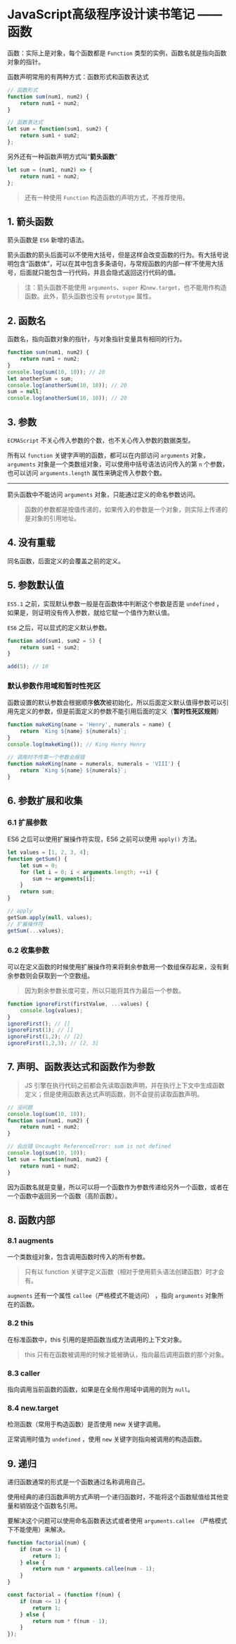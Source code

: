 # JavaScript高级程序设计读书笔记 —— 函数

函数：实际上是对象，每个函数都是 `Function` 类型的实例，函数名就是指向函数对象的指针。

函数声明常用的有两种方式：函数形式和函数表达式

```javascript
// 函数形式
function sum(num1, num2) {
    return num1 + num2;
}

// 函数表达式
let sum = function(sum1, sum2) {
    return sum1 + sum2;
};
```

另外还有一种函数声明方式叫“**箭头函数**”

```javascript
let sum = (num1, num2) => {
	return num1 + num2;
};
```

> 还有一种使用 `Function` 构造函数的声明方式，不推荐使用。

## 1. 箭头函数

箭头函数是 `ES6` 新增的语法。

箭头函数的箭头后面可以不使用大括号，但是这样会改变函数的行为。有大括号说明包含“函数体”，可以在其中包含多条语句，与常规函数的内部一样’不使用大括号，后面就只能包含一行代码，并且会隐式返回这行代码的值。

> 注：箭头函数不能使用 `arguments`、`super` 和`new.target`，也不能用作构造函数。此外，箭头函数也没有 `prototype` 属性。

## 2. 函数名

函数名，指向函数对象的指针，与对象指针变量具有相同的行为。

```javascript
function sum(num1, num2) {
	return num1 + num2;
}
console.log(sum(10, 10)); // 20
let anotherSum = sum;
console.log(anotherSum(10, 10)); // 20
sum = null;
console.log(anotherSum(10, 10)); // 20
```

## 3. 参数

`ECMAScript` 不关心传入参数的个数，也不关心传入参数的数据类型。

所有以 `function` 关键字声明的函数，都可以在内部访问 `arguments` 对象，`arguments` 对象是一个类数组对象，可以使用中括号语法访问传入的第 `n` 个参数，也可以访问 `arguments.length` 属性来确定传入参数个数。

---

箭头函数中不能访问 `arguments` 对象，只能通过定义的命名参数访问。

> 函数的参数都是按值传递的，如果传入的参数是一个对象，则实际上传递的是对象的引用地址。

## 4. 没有重载

同名函数，后面定义的会覆盖之前的定义。

## 5. 参数默认值

`ES5.1` 之前，实现默认参数一般是在函数体中判断这个参数是否是 `undefined` ，如果是，则证明没有传入参数，就给它赋一个值作为默认值。

`ES6` 之后，可以显式的定义默认参数。

```javascript
function add(sum1, sum2 = 5) {
	return sum1 + sum2;
}

add(5); // 10
```

### 默认参数作用域和暂时性死区

函数设置的默认参数会根据顺序**依次**被初始化，所以后面定义默认值得参数可以引用先定义的参数，但是前面定义的参数不能引用后面的定义（**暂时性死区规则**）

```javascript
function makeKing(name = 'Henry', numerals = name) {
	return `King ${name} ${numerals}`;
}
console.log(makeKing()); // King Henry Henry

// 调用时不传第一个参数会报错
function makeKing(name = numerals, numerals = 'VIII') {
	return `King ${name} ${numerals}`;
}
```

## 6. 参数扩展和收集

### 6.1 扩展参数

ES6 之后可以使用扩展操作符实现，ES6 之前可以使用 `apply()` 方法。

```javascript
let values = [1, 2, 3, 4];
function getSum() {
    let sum = 0;
    for (let i = 0; i < arguments.length; ++i) {
    	sum += arguments[i];
    }
    return sum;
}

// apply
getSum.apply(null, values);
// 扩展操作符
getSum(...values);
```

### 6.2 收集参数

可以在定义函数的时候使用扩展操作符来将剩余参数用一个数组保存起来，没有剩余参数则会获取到一个空数组。

> 因为剩余参数长度可变，所以只能将其作为最后一个参数。

```javascript
function ignoreFirst(firstValue, ...values) {
    console.log(values);
}
ignoreFirst(); // []
ignoreFirst(1); // []
ignoreFirst(1,2); // [2]
ignoreFirst(1,2,3); // [2, 3]
```

## 7. 声明、函数表达式和函数作为参数

> JS 引擎在执行代码之前都会先读取函数声明，并在执行上下文中生成函数定义；但是使用函数表达式声明函数，则不会提前读取函数声明。

```javascript
// 没问题
console.log(sum(10, 10));
function sum(num1, num2) {
	return num1 + num2;
}

// 会出错 Uncaught ReferenceError: sum is not defined
console.log(sum(10, 10));
let sum = function(num1, num2) {
    return num1 + num2;
}
```

因为函数名就是变量，所以可以将一个函数作为参数传递给另外一个函数，或者在一个函数中返回另一个函数（高阶函数）。

## 8. 函数内部

### 8.1 augments

一个类数组对象，包含调用函数时传入的所有参数。

> 只有以 function 关键字定义函数（相对于使用箭头语法创建函数）时才会有。

`augments` 还有一个属性 `callee`（严格模式不能访问） ，指向 `arguments` 对象所在的函数。

### 8.2 this

在标准函数中，this 引用的是把函数当成方法调用的上下文对象。

> this 只有在函数被调用的时候才能被确认，指向最后调用函数的那个对象。

### 8.3 caller

指向调用当前函数的函数，如果是在全局作用域中调用的则为 `null`。

### 8.4 new.target

检测函数（常用于构造函数）是否使用 new 关键字调用。

正常调用时值为 `undefined` ，使用 `new` 关键字则指向被调用的构造函数。

## 9. 递归

递归函数通常的形式是一个函数通过名称调用自己。

使用经典的递归函数声明方式声明一个递归函数时，不能将这个函数赋值给其他变量和销毁这个函数名引用。

要解决这个问题可以使用命名函数表达式或者使用 `arguments.callee` （严格模式下不能使用）来解决。

```javascript
function factorial(num) {
    if (num <= 1) {
    	return 1;
    } else {
    	return num * arguments.callee(num - 1);
    }
}

const factorial = (function f(num) {
    if (num <= 1) {
    	return 1;
    } else {
    	return num * f(num - 1);
    }
});
```













